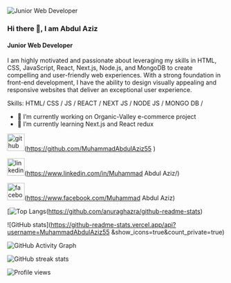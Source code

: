 ![Junior Web Developer](https://live.staticflickr.com/65535/51350239267_54560763e6_b.jpg)

### Hi there 👋, I am Abdul Aziz
#### Junior Web Developer

 I am highly motivated and passionate about leveraging my skills in HTML, CSS, JavaScript, React, Next.js, Node.js, and MongoDB to create compelling and user-friendly web experiences. With a strong foundation in front-end development, I have the ability to design visually appealing and responsive websites that deliver an exceptional user experience.

Skills: HTML/ CSS / JS / REACT / NEXT JS / NODE JS / MONGO DB /  

- 🔭 I’m currently working on Organic-Valley e-commerce project 
- 🌱 I’m currently learning Next.js and React redux 


<img src='https://cdn.jsdelivr.net/npm/simple-icons@3.0.1/icons/github.svg' alt='github' height='40'>(https://github.com/MuhammadAbdulAziz55 )

<img src='https://cdn.jsdelivr.net/npm/simple-icons@3.0.1/icons/linkedin.svg' alt='linkedin' height='40'>(https://www.linkedin.com/in/Muhammad Abdul Aziz/) 

<img src='https://cdn.jsdelivr.net/npm/simple-icons@3.0.1/icons/facebook.svg' alt='facebook' height='40'>(https://www.facebook.com/Muhammad Abdul Aziz)  

[![Top Langs](https://github-readme-stats.vercel.app/api/top-langs/?username=MuhammadAbdulAziz55 )(https://github.com/anuraghazra/github-readme-stats)

![GitHub stats](https://github-readme-stats.vercel.app/api?username=MuhammadAbdulAziz55 &show_icons=true&count_private=true)  

![GitHub Activity Graph](https://activity-graph.herokuapp.com/graph?username=MuhammadAbdulAziz55 )  

![GitHub streak stats](https://streak-stats.demolab.com/?user=MuhammadAbdulAziz55 )  

![Profile views](https://gpvc.arturio.dev/MuhammadAbdulAziz55 )  





